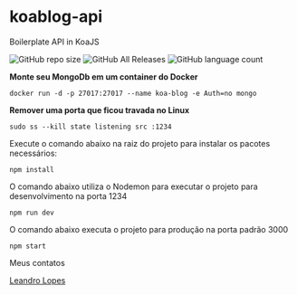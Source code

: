 # koablog-api
Boilerplate API in KoaJS

![GitHub repo size](https://img.shields.io/github/repo-size/lopes-leandro/koacontacts-api)
![GitHub All Releases](https://img.shields.io/github/downloads/lopes-leandro/koacontacts-api/total)
![GitHub language count](https://img.shields.io/github/languages/count/lopes-leandro/koacontacts-api)

**Monte seu MongoDb em um container do Docker**
```
docker run -d -p 27017:27017 --name koa-blog -e Auth=no mongo
```
**Remover uma porta que ficou travada no Linux**
```
sudo ss --kill state listening src :1234
```
Execute o comando abaixo na raiz do projeto para instalar os pacotes necessários:
```
npm install
```
O comando abaixo utiliza o Nodemon para executar o projeto para desenvolvimento na porta 1234
```
npm run dev
```
O comando abaixo executa o projeto para produção na porta padrão 3000
```
npm start
```
Meus contatos
<div class="LI-profile-badge"  data-version="v1" data-size="medium" data-locale="pt_BR" data-type="vertical" data-theme="dark" data-vanity="leandro-lopes-841258171"><a class="LI-simple-link" href='https://br.linkedin.com/in/leandro-lopes-841258171?trk=profile-badge'>Leandro Lopes</a></div>
